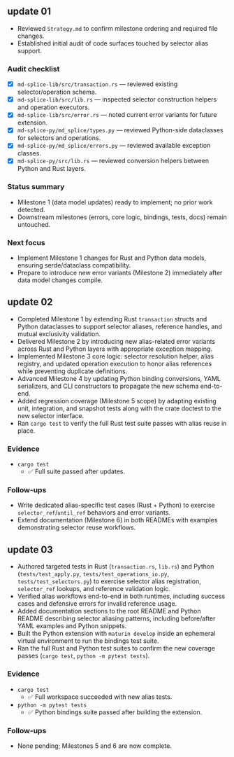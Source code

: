 ## update 01
- Reviewed `Strategy.md` to confirm milestone ordering and required file changes.
- Established initial audit of code surfaces touched by selector alias support.

### Audit checklist
- [x] `md-splice-lib/src/transaction.rs` — reviewed existing selector/operation schema.
- [x] `md-splice-lib/src/lib.rs` — inspected selector construction helpers and operation executors.
- [x] `md-splice-lib/src/error.rs` — noted current error variants for future extension.
- [x] `md-splice-py/md_splice/types.py` — reviewed Python-side dataclasses for selectors and operations.
- [x] `md-splice-py/md_splice/errors.py` — reviewed available exception classes.
- [x] `md-splice-py/src/lib.rs` — reviewed conversion helpers between Python and Rust layers.

### Status summary
- Milestone 1 (data model updates) ready to implement; no prior work detected.
- Downstream milestones (errors, core logic, bindings, tests, docs) remain untouched.

### Next focus
- Implement Milestone 1 changes for Rust and Python data models, ensuring serde/dataclass compatibility.
- Prepare to introduce new error variants (Milestone 2) immediately after data model changes compile.

## update 02
- Completed Milestone 1 by extending Rust `transaction` structs and Python dataclasses to support selector aliases, reference handles, and mutual exclusivity validation.
- Delivered Milestone 2 by introducing new alias-related error variants across Rust and Python layers with appropriate exception mapping.
- Implemented Milestone 3 core logic: selector resolution helper, alias registry, and updated operation execution to honor alias references while preventing duplicate definitions.
- Advanced Milestone 4 by updating Python binding conversions, YAML serializers, and CLI constructors to propagate the new schema end-to-end.
- Added regression coverage (Milestone 5 scope) by adapting existing unit, integration, and snapshot tests along with the crate doctest to the new selector interface.
- Ran `cargo test` to verify the full Rust test suite passes with alias reuse in place.

### Evidence
- `cargo test`
  - ✅ Full suite passed after updates.

### Follow-ups
- Write dedicated alias-specific test cases (Rust + Python) to exercise `selector_ref`/`until_ref` behaviors and error variants.
- Extend documentation (Milestone 6) in both READMEs with examples demonstrating selector reuse workflows.

## update 03
- Authored targeted tests in Rust (`transaction.rs`, `lib.rs`) and Python (`tests/test_apply.py`, `tests/test_operations_io.py`, `tests/test_selectors.py`) to exercise selector alias registration, `selector_ref` lookups, and reference validation logic.
- Verified alias workflows end-to-end in both runtimes, including success cases and defensive errors for invalid reference usage.
- Added documentation sections to the root README and Python README describing selector aliasing patterns, including before/after YAML examples and Python snippets.
- Built the Python extension with `maturin develop` inside an ephemeral virtual environment to run the bindings test suite.
- Ran the full Rust and Python test suites to confirm the new coverage passes (`cargo test`, `python -m pytest tests`).

### Evidence
- `cargo test`
  - ✅ Full workspace succeeded with new alias tests.
- `python -m pytest tests`
  - ✅ Python bindings suite passed after building the extension.

### Follow-ups
- None pending; Milestones 5 and 6 are now complete.
